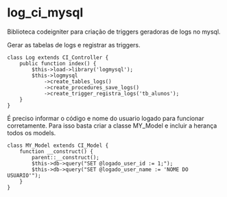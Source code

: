 # log_ci_mysql

Biblioteca codeigniter para criação de triggers geradoras de  logs no mysql. 

Gerar as tabelas de logs e registrar as triggers.

```
class Log extends CI_Controller {
    public function index() {
        $this->load->library('logmysql');
        $this->logmysql
            ->create_tables_logs()
            ->create_procedures_save_logs()
            ->create_trigger_registra_logs('tb_alunos');
    }
}
```

É preciso informar o código e nome do usuario logado para funcionar corretamente.
Para isso basta criar a classe MY_Model e incluir a herança todos os models.
```
class MY_Model extends CI_Model {
    function __construct() {
        parent::__construct();
        $this->db->query("SET @logado_user_id := 1;");
        $this->db->query("SET @logado_user_name := 'NOME DO USUARIO'");
    }
}
```
